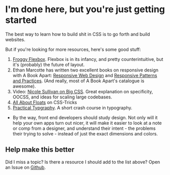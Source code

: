 # I'm done here, but you're just getting started

The best way to learn how to build shit in CSS 
is to go forth and build websites.

But if you're looking for more resources, here's some good stuff:

1. [Froggy Flexbox](http://flexboxfroggy.com/). Flexbox is in its infancy, and pretty counterintuitive,
but it's (probably) the future of layout. 
2. Ethan Marcotte has written two excellent books on responsive design with A Book Apart: [Responsive Web Design](http://abookapart.com/products/responsive-web-design) and [Responsive Patterns and Practices](http://abookapart.com/products/responsive-design-patterns-principles). (And really, most of A Book Apart's catalogue is awesome).
3. Video: [Nicole Sullivan on Big CSS](https://vimeo.com/72759139). Great explanation on specificity, OOCSS, and ideas for scaling large codebases.
4. [All About Floats](https://css-tricks.com/all-about-floats/) on CSS-Tricks
5. [Practical Typgraphy](http://practicaltypography.com/). A short crash course in typography.
  * By the way, front end developers should study design. Not only will it help your own apps turn out nicer, it will make it easier to look at a note or comp from a designer, and understand their intent - the problems their trying to solve - instead of just the exact dimensions and colors.

## Help make this better

Did I miss a topic? Is there a resource I should add to the list above? Open an Issue
on [Github](https://github.com/whatisjasongoldstein/buildcss/issues).
